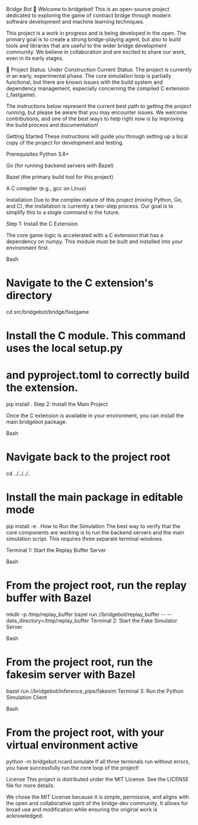 Bridge Bot 🤖
Welcome to bridgebot! This is an open-source project dedicated to exploring the game of contract bridge through modern software development and machine learning techniques.

This project is a work in progress and is being developed in the open. The primary goal is to create a strong bridge-playing agent, but also to build tools and libraries that are useful to the wider bridge development community. We believe in collaboration and are excited to share our work, even in its early stages.

🚧 Project Status: Under Construction
Current Status: The project is currently in an early, experimental phase. The core simulation loop is partially functional, but there are known issues with the build system and dependency management, especially concerning the compiled C extension (_fastgame).

The instructions below represent the current best path to getting the project running, but please be aware that you may encounter issues. We welcome contributions, and one of the best ways to help right now is by improving the build process and documentation!

Getting Started
These instructions will guide you through setting up a local copy of the project for development and testing.

Prerequisites
Python 3.8+

Go (for running backend servers with Bazel)

Bazel (the primary build tool for this project)

A C compiler (e.g., gcc on Linux)

Installation
Due to the complex nature of this project (mixing Python, Go, and C), the installation is currently a two-step process. Our goal is to simplify this to a single command in the future.

Step 1: Install the C Extension

The core game logic is accelerated with a C extension that has a dependency on numpy. This module must be built and installed into your environment first.

Bash

# Navigate to the C extension's directory
cd src/bridgebot/bridge/fastgame

# Install the C module. This command uses the local setup.py 
# and pyproject.toml to correctly build the extension.
pip install .
Step 2: Install the Main Project

Once the C extension is available in your environment, you can install the main bridgebot package.

Bash

# Navigate back to the project root
cd ../../../..

# Install the main package in editable mode
pip install -e .
How to Run the Simulation
The best way to verify that the core components are working is to run the backend servers and the main simulation script. This requires three separate terminal windows.

Terminal 1: Start the Replay Buffer Server

Bash

# From the project root, run the replay buffer with Bazel
mkdir -p /tmp/replay_buffer
bazel run //bridgebot/replay_buffer -- --data_directory=/tmp/replay_buffer
Terminal 2: Start the Fake Simulator Server

Bash

# From the project root, run the fakesim server with Bazel
bazel run //bridgebot/inference_pipe/fakesim
Terminal 3: Run the Python Simulation Client

Bash

# From the project root, with your virtual environment active
python -m bridgebot.ncard.simulate
If all three terminals run without errors, you have successfully run the core loop of the project!

License
This project is distributed under the MIT License. See the LICENSE file for more details.

We chose the MIT License because it is simple, permissive, and aligns with the open and collaborative spirit of the bridge-dev community. It allows for broad use and modification while ensuring the original work is acknowledged.







